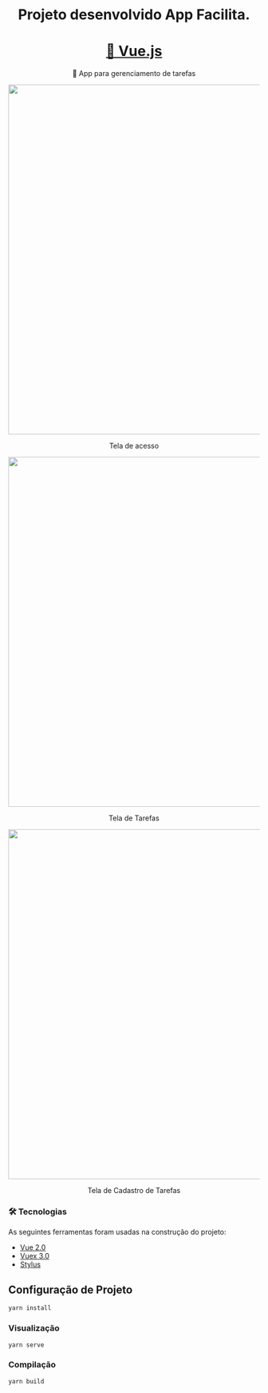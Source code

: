 <h1 align="center">Projeto desenvolvido App Facilita.</h1>
<h1 align="center">
    <a href="https://pt-br.reactjs.org/">🔗 Vue.js</a>
</h1>
<p align="center">🚀 App para gerenciamento de tarefas</p>

<div align="center">
<img src="https://user-images.githubusercontent.com/70987497/178858847-42cd1e77-f07b-4ab7-96be-24b394d0282e.png" width="700px" />
</div>

<p align="center">Tela de acesso</p>

<div align="center">
<img src="https://user-images.githubusercontent.com/70987497/178866757-235360c0-d46f-45b6-a435-afb70aaf00ee.png" width="700px" />
</div>

<p align="center">Tela de Tarefas</p>

<div align="center">
<img src="https://user-images.githubusercontent.com/70987497/178867088-f7cd10be-c608-4fcc-9681-5c6193221e5f.png" width="700px" />
</div>

<p align="center">Tela de Cadastro de Tarefas</p>


### 🛠 Tecnologias
As seguintes ferramentas foram usadas na construção do projeto:

- [Vue 2.0](https://vuejs.org/)
- [Vuex 3.0](https://v3.vuex.vuejs.org/)
- [Stylus](https://stylus-lang.com/)


## Configuração de Projeto
```
yarn install
```

### Visualização
```
yarn serve
```

### Compilação
```
yarn build
```

